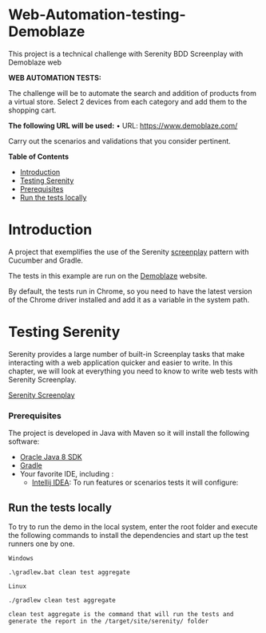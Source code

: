# Web-Automation-testing-Demoblaze
This project is a technical challenge with Serenity BDD Screenplay with Demoblaze web

**WEB AUTOMATION TESTS:**

The challenge will be to automate the search and addition of products from a virtual store.
Select 2 devices from each category and add them to the shopping cart.

**The following URL will be used:**
• URL: https://www.demoblaze.com/

Carry out the scenarios and validations that you consider pertinent.


**Table of Contents**  
- [Introduction](#introduction)
- [Testing Serenity](#testing_Serenity)
- [Prerequisites](#prerequisites)
- [Run the tests locally](#run-the-tests-locally)


# Introduction

A project that exemplifies the use of the Serenity [screenplay](https://serenity-bdd.github.io/theserenitybook/latest/screenplay-selenium-tasks.html) pattern with Cucumber and Gradle.

The tests in this example are run on the [Demoblaze](https://www.demoblaze.com/) website.

By default, the tests run in Chrome, so you need to have the latest version of the Chrome driver installed and add it as a variable in the system path.


# Testing Serenity

Serenity provides a large number of built-in Screenplay tasks that make interacting with a web application quicker and easier to write. 
In this chapter, we will look at everything you need to know to write web tests with Serenity Screenplay.

[Serenity Screenplay](https://serenity-bdd.github.io/theserenitybook/latest/screenplay-selenium-tasks.html)


### Prerequisites

The project is developed in Java with Maven so it will install the following software:

* [Oracle Java 8 SDK](https://java.oracle.com)
* [Gradle](https://gradle.org/)
* Your favorite IDE, including :
   * [Intellij IDEA](http://www.jetbrains.com): To run features or scenarios tests it will configure:  
  
  
## Run the tests locally

To try to run the demo in the local system, enter the root folder and execute the following commands to install the dependencies and start up the test runners one by one.

```
Windows

.\gradlew.bat clean test aggregate

Linux

./gradlew clean test aggregate

clean test aggregate is the command that will run the tests and generate the report in the /target/site/serenity/ folder
